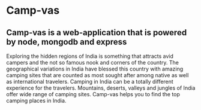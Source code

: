 # Camp-vas

## Camp-vas is a web-application that is powered by node, mongodb and express

Exploring the hidden regions of India is something that attracts avid campers and the not so famous nook and corners of the country. The geographical variations in India have blessed this country with amazing camping sites that are counted as most sought after among native as well as international travelers. Camping in India can be a totally different experience for the travelers. Mountains, deserts, valleys and jungles of India offer wide range of camping sites.
Camp-vas helps you to find the top camping places in India.